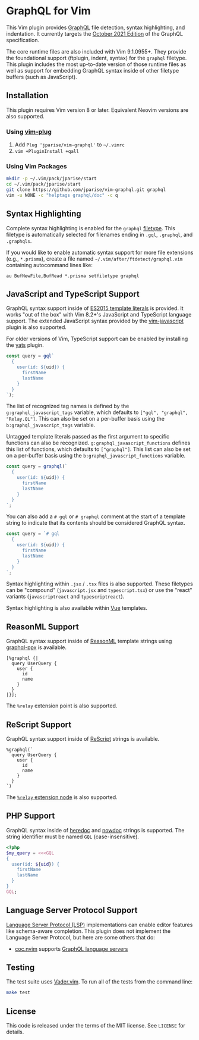 # GraphQL for Vim

This Vim plugin provides [GraphQL](https://graphql.org/) file detection, syntax
highlighting, and indentation. It currently targets the [October 2021
Edition](https://spec.graphql.org/October2021/) of the GraphQL specification.

The core runtime files are also included with Vim 9.1.0955+. They provide the
foundational support (ftplugin, indent, syntax) for the `graphql` filetype.
This plugin includes the most up-to-date version of those runtime files as well
as support for embedding GraphQL syntax inside of other filetype buffers (such
as JavaScript).

## Installation

This plugin requires Vim version 8 or later. Equivalent Neovim versions
are also supported.

### Using [vim-plug](https://github.com/junegunn/vim-plug)

1. Add `Plug 'jparise/vim-graphql'` to `~/.vimrc`
2. `vim +PluginInstall +qall`

### Using Vim Packages

```sh
mkdir -p ~/.vim/pack/jparise/start
cd ~/.vim/pack/jparise/start
git clone https://github.com/jparise/vim-graphql.git graphql
vim -u NONE -c "helptags graphql/doc" -c q
```

## Syntax Highlighting

Complete syntax highlighting is enabled for the `graphql` [filetype][]. This
filetype is automatically selected for filenames ending in `.gql`, `.graphql`,
and `.graphqls`.

If you would like to enable automatic syntax support for more file extensions
(e.g., `*.prisma`), create a file named `~/.vim/after/ftdetect/graphql.vim`
containing autocommand lines like:

```vim
au BufNewFile,BufRead *.prisma setfiletype graphql
```

[filetype]: http://vimdoc.sourceforge.net/htmldoc/filetype.html

## JavaScript and TypeScript Support

GraphQL syntax support inside of [ES2015 template literals][templates] is
provided. It works "out of the box" with Vim 8.2+'s JavaScript and TypeScript
language support. The extended JavaScript syntax provided by the
[vim-javascript][] plugin is also supported.

For older versions of Vim, TypeScript support can be enabled by installing the
[yats][] plugin.

[templates]: https://developer.mozilla.org/en-US/docs/Web/JavaScript/Reference/Template_literals#Tagged_templates
[vim-javascript]: https://github.com/pangloss/vim-javascript
[yats]: https://github.com/HerringtonDarkholme/yats.vim

```javascript
const query = gql`
  {
    user(id: ${uid}) {
      firstName
      lastName
    }
  }
`);
```

The list of recognized tag names is defined by the `g:graphql_javascript_tags`
variable, which defaults to `["gql", "graphql", "Relay.QL"]`. This can also
be set on a per-buffer basis using the `b:graphql_javascript_tags` variable.

Untagged template literals passed as the first argument to specific functions
can also be recognized. `g:graphql_javascript_functions` defines this list of
functions, which defaults to `["graphql"]`. This list can also be set on a
per-buffer basis using the `b:graphql_javascript_functions` variable.

```javascript
const query = graphql(`
  {
    user(id: ${uid}) {
      firstName
      lastName
    }
  }
`;
```

You can also add a `# gql` or `# graphql` comment at the start of a template
string to indicate that its contents should be considered GraphQL syntax.

```javascript
const query = `# gql
  {
    user(id: ${uid}) {
      firstName
      lastName
    }
  }
`;
```

Syntax highlighting within `.jsx` / `.tsx` files is also supported. These
filetypes can be "compound" (`javascript.jsx` and `typescript.tsx`) or use the
"react" variants (`javascriptreact` and `typescriptreact`).

Syntax highlighting is also available within [Vue](https://vuejs.org/)
templates.

## ReasonML Support

GraphQL syntax support inside of [ReasonML](https://reasonml.org/) template
strings using [graphql-ppx][] is available.

```reason
[%graphql {|
  query UserQuery {
    user {
      id
      name
    }
  }
|}];
```

The `%relay` extension point is also supported.

[graphql-ppx]: https://github.com/reasonml-community/graphql-ppx

## ReScript Support

GraphQL syntax support inside of [ReScript](https://rescript-lang.org/)
strings is available.

```rescript
%graphql(`
  query UserQuery {
    user {
      id
      name
    }
  }
`)
```

The [`%relay` extension node][%relay] is also supported.

[%relay]: https://rescript-relay-documentation.vercel.app/docs/making-queries

## PHP Support

GraphQL syntax inside of [heredoc][] and [nowdoc][] strings is supported. The
string identifier must be named `GQL` (case-insensitive).

```php
<?php
$my_query = <<<GQL
{
  user(id: ${uid}) {
    firstName
    lastName
  }
}
GQL;
```

[heredoc]: https://www.php.net/manual/language.types.string.php#language.types.string.syntax.heredoc
[nowdoc]: https://www.php.net/manual/language.types.string.php#language.types.string.syntax.nowdoc

## Language Server Protocol Support

[Language Server Protocol (LSP)](https://langserver.org/) implementations can
enable editor features like schema-aware completion. This plugin does not
implement the Language Server Protocol, but here are some others that do:

- [coc.nvim](https://github.com/neoclide/coc.nvim) supports
  [GraphQL language servers](https://github.com/neoclide/coc.nvim/wiki/Language-servers#graphql)

## Testing

The test suite uses [Vader.vim](https://github.com/junegunn/vader.vim). To run
all of the tests from the command line:

```sh
make test
```

## License

This code is released under the terms of the MIT license. See `LICENSE` for
details.

